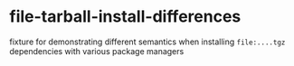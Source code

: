 # file-tarball-install-differences
fixture for demonstrating different semantics when installing `file:....tgz` dependencies with various package managers
